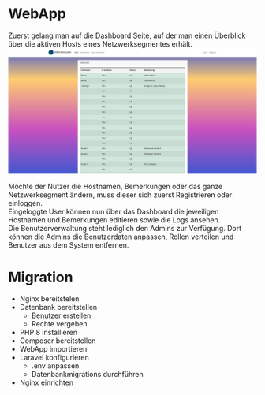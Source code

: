 # WebApp

Zuerst gelang man auf die Dashboard Seite, auf der man einen Überblick über die aktiven Hosts eines Netzwerksegmentes erhält.
![Dashboard](./images/dashboard.jpg)

Möchte der Nutzer die Hostnamen, Bemerkungen oder das ganze Netzwerksegment ändern, muss dieser sich zuerst Registrieren oder einloggen.<br>
Eingeloggte User können nun über das Dashboard die jeweiligen Hostnamen und Bemerkungen editieren sowie die Logs ansehen. <br>
Die Benutzerverwaltung steht lediglich den Admins zur Verfügung. Dort können die Admins die
Benutzerdaten anpassen, Rollen verteilen und Benutzer aus dem System entfernen.

# Migration

-   Nginx bereitstelen
-   Datenbank bereitstellen
    -   Benutzer erstellen
    -   Rechte vergeben
-   PHP 8 installieren
-   Composer bereitstellen
-   WebApp importieren
-   Laravel konfigurieren
    -   .env anpassen
    -   Datenbankmigrations durchführen
-   Nginx einrichten
